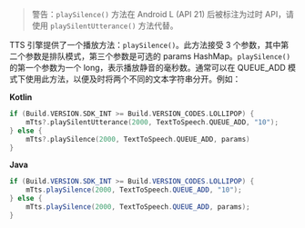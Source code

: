 > 警告：`playSilence()` 方法在 Android L (API 21) 后被标注为过时 API，请使用 `playSilentUtterance()` 方法代替。

TTS 引擎提供了一个播放方法：`playSilence()`。此方法接受 3 个参数，其中第二个参数是排队模式，第三个参数是可选的 params HashMap。`playSilence()` 的第一个参数为一个 long，表示播放静音的毫秒数。通常可以在 QUEUE_ADD 模式下使用此方法，以便及时将两个不同的文本字符串分开。例如：

**Kotlin**

```kotlin
if (Build.VERSION.SDK_INT >= Build.VERSION_CODES.LOLLIPOP) {
    mTts?.playSilentUtterance(2000, TextToSpeech.QUEUE_ADD, "10");
} else {
    mTts?.playSilence(2000, TextToSpeech.QUEUE_ADD, params)
}
```

**Java**

```java
if (Build.VERSION.SDK_INT >= Build.VERSION_CODES.LOLLIPOP) {
    mTts.playSilence(2000, TextToSpeech.QUEUE_ADD, "10");
} else {
	mTts.playSilence(2000, TextToSpeech.QUEUE_ADD, params);
}
```

